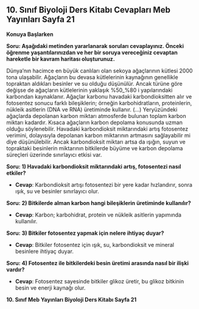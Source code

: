 ## 10. Sınıf Biyoloji Ders Kitabı Cevapları Meb Yayınları Sayfa 21

**Konuya Başlarken**

**Soru: Aşağıdaki metinden yararlanarak soruları cevaplayınız. Önceki öğrenme yaşantılarınızdan ve her bir soruya vereceğiniz cevaptan hareketle bir kavram haritası oluşturunuz.**

Dünya’nın hacimce en büyük canlıları olan sekoya ağaçlarının kütlesi 2000 tona ulaşabilir. Ağaçların bu devasa kütlelerinin kaynağının genellikle topraktan aldıkları besinler ve su olduğu düşünülür. Ancak türüne göre değişse de ağaçların kütlelerinin yaklaşık %50\_%80 i yapılarındaki karbondan kaynaklanır. Ağaçlar karbonu havadaki karbondioksitten alır ve fotosentez sonucu farklı bileşiklerin; örneğin karbohidratların, proteinlerin, nükleik asitlerin (DNA ve RNA) üretiminde kullanır. (…) Yeryüzündeki ağaçlarda depolanan karbon miktarı atmosferde bulunan toplam karbon miktarı kadardır. Kısaca ağaçların karbon depolama konusunda uzman olduğu söylenebilir. Havadaki karbondioksit miktarındaki artış fotosentez verimini, dolayısıyla depolanan karbon miktarının artmasını sağlayabilir mi diye düşünülebilir. Ancak karbondioksit miktarı artsa da ışığın, suyun ve topraktaki besinlerin miktarının bitkilerde büyüme ve karbon depolama süreçleri üzerinde sınırlayıcı etkisi var.

**Soru: 1) Havadaki karbondioksit miktarındaki artış, fotosentezi nasıl etkiler?**

* **Cevap**: Karbondioksit artışı fotosentezi bir yere kadar hızlandırır, sonra ışık, su ve besinler sınırlayıcı olur.

**Soru: 2) Bitkilerde alman karbon hangi bileşiklerin üretiminde kullanılır?**

* **Cevap**: Karbon; karbohidrat, protein ve nükleik asitlerin yapımında kullanılır.

**Soru: 3) Bitkiler fotosentez yapmak için nelere ihtiyaç duyar?**

* **Cevap**: Bitkiler fotosentez için ışık, su, karbondioksit ve mineral besinlere ihtiyaç duyar.

**Soru: 4) Fotosentez ile bitkilerdeki besin üretimi arasında nasıl bir ilişki vardır?**

* **Cevap**: Fotosentez sayesinde bitkiler glikoz üretir, bu glikoz bitkinin besin ve enerji kaynağı olur.

**10. Sınıf Meb Yayınları Biyoloji Ders Kitabı Sayfa 21**